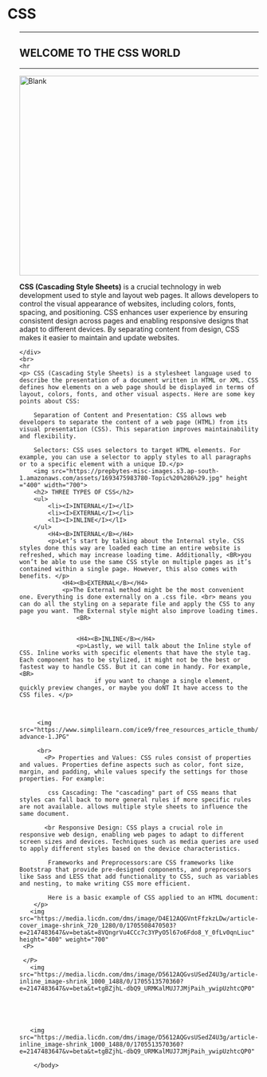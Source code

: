 <!DOCTYPE html>
<html lang="en">
<head>
    <meta charset="UTF-8">
    <meta name="viewport" content="width=device-width, initial-scale=1.0">
    <title>CSS</title>
</head>
<body>
    <div id="Main Section">
        <div id="Heading">
              <h1 id="CSS-heading">CSS</h1>
            <UL>
 <hr
     <LI><h2><B>WELCOME TO THE CSS WORLD</B></h2> </LI>
            <hr
        </div>  
        <img src="Assets/CSS.jpeg" title="CSS" alt="Blank" height="400" width="700">
        <p><strong>CSS (Cascading Style Sheets)</strong> is a crucial technology in web development used to 
        style and layout web pages. It allows developers to control the visual appearance of websites, 
        including colors, fonts, spacing, and positioning. CSS enhances user experience by ensuring consistent
        design across pages and enabling responsive designs that adapt to different devices. By separating
        content from design, CSS makes it easier to maintain and update websites.</p>
       
    </div>
    <br>
    <hr
    <p> CSS (Cascading Style Sheets) is a stylesheet language used to describe the presentation of a document written in HTML or XML. CSS defines how elements on a web page should be displayed in terms of layout, colors, fonts, and other visual aspects. Here are some key points about CSS:

        Separation of Content and Presentation: CSS allows web developers to separate the content of a web page (HTML) from its visual presentation (CSS). This separation improves maintainability and flexibility.
        
        Selectors: CSS uses selectors to target HTML elements. For example, you can use a selector to apply styles to all paragraphs or to a specific element with a unique ID.</p> 
        <img src="https://prepbytes-misc-images.s3.ap-south-1.amazonaws.com/assets/1693475983780-Topic%20%286%29.jpg" height ="400" width="700">
        <h2> THREE TYPES OF CSS</h2>
        <ul>
            <li><I>INTERNAL</I></lI>
            <li><I>EXTERNAL</I></li>
            <lI><I>INLINE</I></lI>
        </ul>
            <H4><B>INTERNAL</B></H4>
            <p>Let’s start by talking about the Internal style. CSS styles done this way are loaded each time an entire website is refreshed, which may increase loading time. Additionally, <BR>you won’t be able to use the same CSS style on multiple pages as it’s contained within a single page. However, this also comes with benefits. </p>
                <H4><B>EXTERNAL</B></H4>
                <p>The External method might be the most convenient one. Everything is done externally on a .css file. <br> means you can do all the styling on a separate file and apply the CSS to any page you want. The External style might also improve loading times. 
                    <BR>

                  
                    <H4><B>INLINE</B></H4>
                    <p>Lastly, we will talk about the Inline style of CSS. Inline works with specific elements that have the style tag. Each component has to be stylized, it might not be the best or fastest way to handle CSS. But it can come in handy. For example, <BR>
                         if you want to change a single element, quickly preview changes, or maybe you doNT It have access to the CSS files. </p>
             
 
            
         <img src="https://www.simplilearn.com/ice9/free_resources_article_thumb/css-advance-1.JPG"

         <br>
           <P> Properties and Values: CSS rules consist of properties and values. Properties define aspects such as color, font size, margin, and padding, while values specify the settings for those properties. For example:
        
            css Cascading: The "cascading" part of CSS means that styles can fall back to more general rules if more specific rules are not available. allows multiple style sheets to influence the same document.
            
           <br Responsive Design: CSS plays a crucial role in responsive web design, enabling web pages to adapt to different screen sizes and devices. Techniques such as media queries are used to apply different styles based on the device characteristics.
            
            Frameworks and Preprocessors:are CSS frameworks like Bootstrap that provide pre-designed components, and preprocessors like Sass and LESS that add functionality to CSS, such as variables and nesting, to make writing CSS more efficient.
            
            Here is a basic example of CSS applied to an HTML document:
        </p>
       <img src="https://media.licdn.com/dms/image/D4E12AQGVntFfzkzLDw/article-cover_image-shrink_720_1280/0/1705508470503?e=2147483647&v=beta&t=8VQngrVu4CCc7c3YPyO5l67o6Fdo8_Y_0fLv0qnLiuc" height="400" weight="700" 
     <P>

     </P>
       <img src="https://media.licdn.com/dms/image/D5612AQGvsUSedZ4U3g/article-inline_image-shrink_1000_1488/0/1705513570360?e=2147483647&v=beta&t=tgBZjhL-dbQ9_URMKalMUJ7JMjPaih_ywipUzhtcQP0"




       
       <img src="https://media.licdn.com/dms/image/D5612AQGvsUSedZ4U3g/article-inline_image-shrink_1000_1488/0/1705513570360?e=2147483647&v=beta&t=tgBZjhL-dbQ9_URMKalMUJ7JMjPaih_ywipUzhtcQP0"

        </body>
</html>
